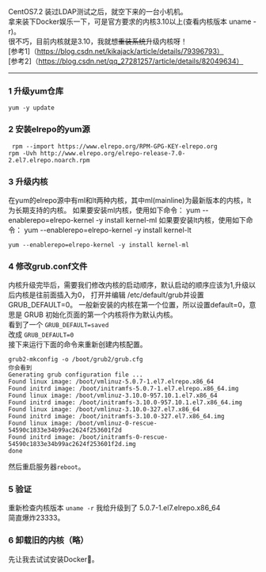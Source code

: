 CentOS7.2 装过LDAP测试之后，就空下来的一台小机机。  
拿来装下Docker娱乐一下，可是官方要求的内核3.10以上(查看内核版本 uname -r)。  
很不巧，目前内核就是3.10，我就想~~重装系统~~升级内核呀！  
[参考1]（https://blog.csdn.net/kikajack/article/details/79396793）   
[参考2]（https://blog.csdn.net/qq_27281257/article/details/82049634） 

-----

### 1 升级yum仓库  
`yum -y update`  

### 2 安装elrepo的yum源
` rpm --import https://www.elrepo.org/RPM-GPG-KEY-elrepo.org`  
`rpm -Uvh http://www.elrepo.org/elrepo-release-7.0-2.el7.elrepo.noarch.rpm`

### 3 升级内核
在yum的elrepo源中有ml和lt两种内核，其中ml(mainline)为最新版本的内核，lt为长期支持的内核。
如果要安装ml内核，使用如下命令：
yum --enablerepo=elrepo-kernel -y install kernel-ml
如果要安装lt内核，使用如下命令：
yum --enablerepo=elrepo-kernel -y install kernel-lt

`yum --enablerepo=elrepo-kernel -y install kernel-ml`

### 4 修改grub.conf文件  
内核升级完毕后，需要我们修改内核的启动顺序，默认启动的顺序应该为1,升级以后内核是往前面插入为0，
打开并编辑 /etc/default/grub并设置GRUB_DEFAULT=0。
一般新安装的内核在第一个位置，所以设置default=0，意思是 GRUB 初始化页面的第一个内核将作为默认内核。  
看到了一个
`GRUB_DEFAULT=saved`  
改成
`GRUB_DEFAULT=0`  
接下来运行下面的命令来重新创建内核配置。
```
grub2-mkconfig -o /boot/grub2/grub.cfg
你会看到
Generating grub configuration file ...
Found linux image: /boot/vmlinuz-5.0.7-1.el7.elrepo.x86_64
Found initrd image: /boot/initramfs-5.0.7-1.el7.elrepo.x86_64.img
Found linux image: /boot/vmlinuz-3.10.0-957.10.1.el7.x86_64
Found initrd image: /boot/initramfs-3.10.0-957.10.1.el7.x86_64.img
Found linux image: /boot/vmlinuz-3.10.0-327.el7.x86_64
Found initrd image: /boot/initramfs-3.10.0-327.el7.x86_64.img
Found linux image: /boot/vmlinuz-0-rescue-54590c1833e34b99ac2624f253601f2d
Found initrd image: /boot/initramfs-0-rescue-54590c1833e34b99ac2624f253601f2d.img
done
```
然后重启服务器`reboot`。

### 5 验证
重新检查内核版本 `uname -r`
我给升级到了 5.0.7-1.el7.elrepo.x86_64  
简直爆炸23333。

### 6 卸载旧的内核（略）
先让我去试试安装Docker:rocket:。

